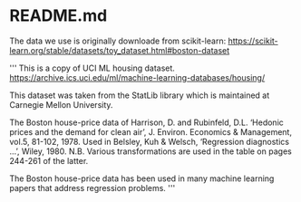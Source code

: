 # README.md

The data we use is originally downloade from scikit-learn: https://scikit-learn.org/stable/datasets/toy_dataset.html#boston-dataset

'''
This is a copy of UCI ML housing dataset. https://archive.ics.uci.edu/ml/machine-learning-databases/housing/

This dataset was taken from the StatLib library which is maintained at Carnegie Mellon University.

The Boston house-price data of Harrison, D. and Rubinfeld, D.L. ‘Hedonic prices and the demand for clean air’, J. Environ. Economics & Management, vol.5, 81-102, 1978. Used in Belsley, Kuh & Welsch, ‘Regression diagnostics …’, Wiley, 1980. N.B. Various transformations are used in the table on pages 244-261 of the latter.

The Boston house-price data has been used in many machine learning papers that address regression problems.
'''
